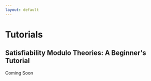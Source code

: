 ```yaml
---
layout: default
---
```


# Tutorials

## Satisfiability Modulo Theories: A Beginner's Tutorial

Coming Soon
